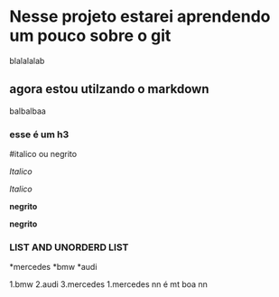 # Nesse projeto estarei aprendendo um pouco sobre o git

blalalalab

## agora estou utilzando o markdown

balbalbaa

### esse é um h3

#italico ou negrito

_Italico_

*Italico*

__negrito__

**negrito**

### LIST AND UNORDERD LIST

*mercedes
*bmw
*audi

1.bmw
2.audi
3.mercedes
    1.mercedes nn é mt boa nn
